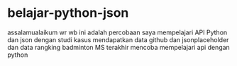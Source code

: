 # belajar-python-json
assalamualaikum wr wb ini adalah percobaan saya mempelajari API Python dan json dengan studi kasus mendapatkan data github dan jsonplaceholder dan data rangking badminton MS terakhir 
mencoba mempelajari api dengan python
